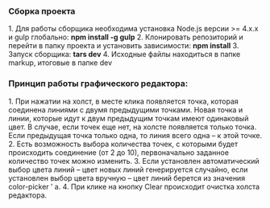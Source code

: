 <h3>Сборка проекта</h3>
1.	Для работы сборщика необходима установка Node.js версии >= 4.x.x и gulp глобально: <b>npm install -g gulp</b>
2.	Клонировать репозиторий и перейти в папку проекта и установить зависимости: <b>npm install</b>
3.	Запуск сборщика: <b>tars dev</b>
4.	Исходные файлы находиться в папке markup, итоговые в папке dev

<h3>Принцип работы графического редактора:</h3>
1.	При нажатии на холст, в месте клика появляется точка, которая соединена линиями с двумя предыдущими точками. Новая точка и линии, которые идут к двум предыдущим точкам имеют одинаковый цвет. В случае, если точек еще нет, на холсте появляется только точка. Если предыдущая точка только одна, то линия всего одна –  к этой точке. 
2.	Есть возможность выбора количества точек, с которыми будет происходить соединение (от 2 до 10), первоначально заданное количество точек можно изменить. 
3.	Если установлен автоматический выбор цвета линий – цвет новых линий генерируется случайно, если установлен выбор цвета вручную – цвет линий берется из значения color-picker ’ a.
4.	При клике на кнопку Clear происходит очистка холста редактора.
